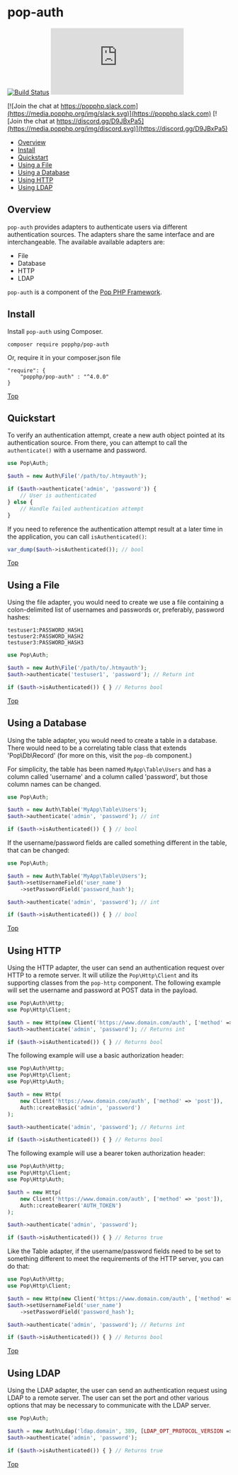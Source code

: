 pop-auth
========

[![Build Status](https://github.com/popphp/pop-auth/workflows/phpunit/badge.svg)](https://github.com/popphp/pop-auth/actions)
[![Coverage Status](http://cc.popphp.org/coverage.php?comp=pop-auth)](http://cc.popphp.org/pop-auth/)

[![Join the chat at https://popphp.slack.com](https://media.popphp.org/img/slack.svg)](https://popphp.slack.com)
[![Join the chat at https://discord.gg/D9JBxPa5](https://media.popphp.org/img/discord.svg)](https://discord.gg/D9JBxPa5)

* [Overview](#overview)
* [Install](#install)
* [Quickstart](#quickstart)
* [Using a File](#using-a-file)
* [Using a Database](#using-a-databse)
* [Using HTTP](#using-http)
* [Using LDAP](#using-ldap)

Overview
--------
`pop-auth` provides adapters to authenticate users via different authentication sources.
The adapters share the same interface and are interchangeable. The available available
adapters are:

- File
- Database
- HTTP
- LDAP

`pop-auth` is a component of the [Pop PHP Framework](http://www.popphp.org/).

Install
-------

Install `pop-auth` using Composer.

    composer require popphp/pop-auth

Or, require it in your composer.json file

    "require": {
        "popphp/pop-auth" : "^4.0.0"
    }

[Top](#pop-auth)

Quickstart
----------

To verify an authentication attempt, create a new auth object pointed at its authentication source.
From there, you can attempt to call the `authenticate()` with a username and password.

```php
use Pop\Auth;

$auth = new Auth\File('/path/to/.htmyauth');

if ($auth->authenticate('admin', 'password')) {
    // User is authenticated
} else {
    // Handle failed authentication attempt
}
```

If you need to reference the authentication attempt result at a later time in the application, 
you can call `isAuthenticated()`:

```php
var_dump($auth->isAuthenticated()); // bool
```

[Top](#pop-auth)

Using a File
------------

Using the file adapter, you would need to create we use a file containing a colon-delimited
list of usernames and passwords or, preferably, password hashes:

```text
testuser1:PASSWORD_HASH1
testuser2:PASSWORD_HASH2
testuser3:PASSWORD_HASH3
```

```php
use Pop\Auth;

$auth = new Auth\File('/path/to/.htmyauth');
$auth->authenticate('testuser1', 'password'); // Return int

if ($auth->isAuthenticated()) { } // Returns bool
```

[Top](#pop-auth)

Using a Database
----------------

Using the table adapter, you would need to create a table in a database. There would need to be a
correlating table class  that extends 'Pop\Db\Record' (for more on this, visit the `pop-db` component.)

For simplicity, the table has been named `MyApp\Table\Users` and has a column called 'username' and
a column called 'password', but those column names can be changed.

```php
use Pop\Auth;

$auth = new Auth\Table('MyApp\Table\Users');
$auth->authenticate('admin', 'password'); // int

if ($auth->isAuthenticated()) { } // bool
```

If the username/password fields are called something different in the table, that can be changed:

```php
use Pop\Auth;

$auth = new Auth\Table('MyApp\Table\Users');
$auth->setUsernameField('user_name')
    ->setPasswordField('password_hash');

$auth->authenticate('admin', 'password'); // int

if ($auth->isAuthenticated()) { } // bool
```

[Top](#pop-auth)

Using HTTP
----------

Using the HTTP adapter, the user can send an authentication request over HTTP to a remote server.
It will utilize the `Pop\Http\Client` and its supporting classes from the `pop-http` component.
The following example will set the username and password at POST data in the payload.

```php
use Pop\Auth\Http;
use Pop\Http\Client;

$auth = new Http(new Client('https://www.domain.com/auth', ['method' => 'post']));
$auth->authenticate('admin', 'password'); // Returns int

if ($auth->isAuthenticated()) { } // Returns bool
```

The following example will use a basic authorization header:

```php
use Pop\Auth\Http;
use Pop\Http\Client;
use Pop\Http\Auth;

$auth = new Http(
    new Client('https://www.domain.com/auth', ['method' => 'post']),
    Auth::createBasic('admin', 'password')
);

$auth->authenticate('admin', 'password'); // Returns int

if ($auth->isAuthenticated()) { } // Returns bool
```

The following example will use a bearer token authorization header:

```php
use Pop\Auth\Http;
use Pop\Http\Client;
use Pop\Http\Auth;

$auth = new Http(
    new Client('https://www.domain.com/auth', ['method' => 'post']),
    Auth::createBearer('AUTH_TOKEN')
);

$auth->authenticate('admin', 'password');

if ($auth->isAuthenticated()) { } // Returns true
```

Like the Table adapter, if the username/password fields need to be set to something different
to meet the requirements of the HTTP server, you can do that:

```php
use Pop\Auth\Http;
use Pop\Http\Client;

$auth = new Http(new Client('https://www.domain.com/auth', ['method' => 'post']));
$auth->setUsernameField('user_name')
    ->setPasswordField('password_hash');

$auth->authenticate('admin', 'password'); // Returns int

if ($auth->isAuthenticated()) { } // Returns bool
```

[Top](#pop-auth)

Using LDAP
----------

Using the LDAP adapter, the user can send an authentication request using LDAP to a remote server.
The user can set the port and other various options that may be necessary to communicate with the
LDAP server.

```php
use Pop\Auth;

$auth = new Auth\Ldap('ldap.domain', 389, [LDAP_OPT_PROTOCOL_VERSION => 3]);
$auth->authenticate('admin', 'password');

if ($auth->isAuthenticated()) { } // Returns true
```

[Top](#pop-auth)
